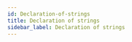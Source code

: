 ```yaml
---
id: Declaration-of-strings
title: Declaration of strings
sidebar_label: Declaration of strings
---
```



#
